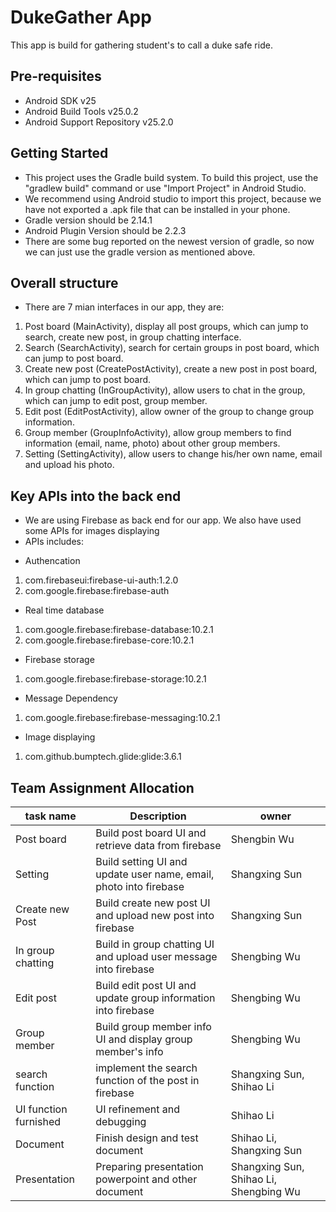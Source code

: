 DukeGather App
===================================
This app is build for gathering student's to call a duke safe ride.

Pre-requisites
--------------
- Android SDK v25
- Android Build Tools v25.0.2
- Android Support Repository v25.2.0

Getting Started
---------------
- This project uses the Gradle build system. To build this project, use the "gradlew build" command or use "Import Project" in Android Studio. 
- We recommend using Android studio to import this project, because we have not exported a .apk file that can be installed in your phone.
- Gradle version should be 2.14.1
- Android Plugin Version should be 2.2.3
- There are some bug reported on the newest version of gradle, so now we can just use the gradle version as mentioned above. 

Overall structure
-----------------
- There are 7 mian interfaces in our app, they are:
 1. Post board (MainActivity), display all post groups, which can jump to search, create new post, in group chatting interface.
 1. Search (SearchActivity), search for certain groups in post board, which can jump to post board.
 1. Create new post (CreatePostActivity), create a new post in post board, which can jump to post board.
 1. In group chatting (InGroupActivity), allow users to chat in the group, which can jump to edit post, group member.
 1. Edit post (EditPostActivity), allow owner of the group to change group information.
 1. Group member (GroupInfoActivity), allow group members to find information (email, name, photo) about other group members.
 1. Setting (SettingActivity), allow users to change his/her own name, email and upload his photo.

Key APIs into the back end
--------------------------
- We are using Firebase as back end for our app. We also have used some APIs for images displaying
- APIs includes:
* Authencation
 1. com.firebaseui:firebase-ui-auth:1.2.0
 1. com.google.firebase:firebase-auth
* Real time database
 1. com.google.firebase:firebase-database:10.2.1
 2. com.google.firebase:firebase-core:10.2.1
* Firebase storage
 1. com.google.firebase:firebase-storage:10.2.1
* Message Dependency
 1. com.google.firebase:firebase-messaging:10.2.1
* Image displaying
 1. com.github.bumptech.glide:glide:3.6.1

Team Assignment Allocation
------------------------

| task name                         | Description                                                                                                                                                              | owner                     |
|-----------------------------------|--------------------------------------------------------------------------------------------------------------------------------------------------------------------------|---------------------------|
| Post board | Build post board UI and retrieve data from firebase| Shengbin Wu|
| Setting | Build setting UI and update user name, email, photo into firebase| Shangxing Sun|
|Create new Post | Build create new post UI and upload new post into firebase| Shangxing Sun|
|In group chatting | Build in group chatting UI and upload user message into firebase| Shengbing Wu|
|Edit post| Build edit post UI and update group information into firebase| Shengbing Wu|
|Group member| Build group member info UI and display group member's info| Shengbing Wu|
| search function                   | implement the search function of the post in firebase | Shangxing Sun, Shihao Li  |
| UI function furnished             | UI refinement and debugging |Shihao Li|
| Document  | Finish design and test document | Shihao Li, Shangxing Sun|
| Presentation| Preparing presentation powerpoint and other document| Shangxing Sun, Shihao Li, Shengbing Wu|

